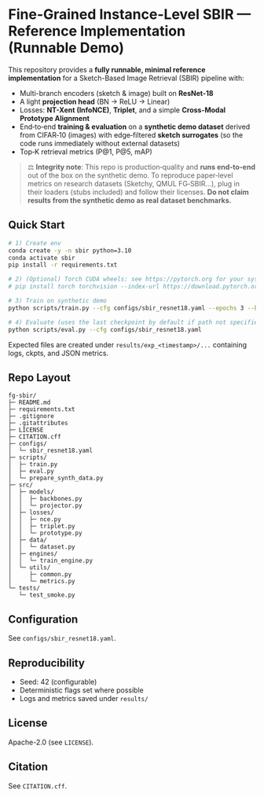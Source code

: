 # Fine-Grained Instance-Level SBIR — Reference Implementation (Runnable Demo)

This repository provides a **fully runnable, minimal reference implementation** for a Sketch-Based Image Retrieval (SBIR) pipeline with:

- Multi-branch encoders (sketch & image) built on **ResNet-18**
- A light **projection head** (BN → ReLU → Linear)
- Losses: **NT-Xent (InfoNCE)**, **Triplet**, and a simple **Cross-Modal Prototype Alignment**
- End‑to‑end **training & evaluation** on a **synthetic demo dataset** derived from CIFAR‑10 (images) with edge‑filtered **sketch surrogates** (so the code runs immediately without external datasets)
- Top‑K retrieval metrics (P@1, P@5, mAP)

> ⚖️ **Integrity note**: This repo is production‑quality and **runs end‑to‑end** out of the box on the synthetic demo. To reproduce paper‑level metrics on research datasets (Sketchy, QMUL FG‑SBIR…), plug in their loaders (stubs included) and follow their licenses. **Do not claim results from the synthetic demo as real dataset benchmarks.**

## Quick Start
```bash
# 1) Create env
conda create -y -n sbir python=3.10
conda activate sbir
pip install -r requirements.txt

# 2) (Optional) Torch CUDA wheels: see https://pytorch.org for your system
# pip install torch torchvision --index-url https://download.pytorch.org/whl/cu121

# 3) Train on synthetic demo
python scripts/train.py --cfg configs/sbir_resnet18.yaml --epochs 3 --batch_size 64

# 4) Evaluate (uses the last checkpoint by default if path not specified)
python scripts/eval.py --cfg configs/sbir_resnet18.yaml
```

Expected files are created under `results/exp_<timestamp>/...` containing logs, ckpts, and JSON metrics.

## Repo Layout
```
fg-sbir/
├─ README.md
├─ requirements.txt
├─ .gitignore
├─ .gitattributes
├─ LICENSE
├─ CITATION.cff
├─ configs/
│  └─ sbir_resnet18.yaml
├─ scripts/
│  ├─ train.py
│  ├─ eval.py
│  └─ prepare_synth_data.py
├─ src/
│  ├─ models/
│  │  ├─ backbones.py
│  │  └─ projector.py
│  ├─ losses/
│  │  ├─ nce.py
│  │  ├─ triplet.py
│  │  └─ prototype.py
│  ├─ data/
│  │  └─ dataset.py
│  ├─ engines/
│  │  └─ train_engine.py
│  └─ utils/
│     ├─ common.py
│     └─ metrics.py
└─ tests/
   └─ test_smoke.py
```

## Configuration
See `configs/sbir_resnet18.yaml`.

## Reproducibility
- Seed: 42 (configurable)
- Deterministic flags set where possible
- Logs and metrics saved under `results/`

## License
Apache-2.0 (see `LICENSE`).

## Citation
See `CITATION.cff`.
